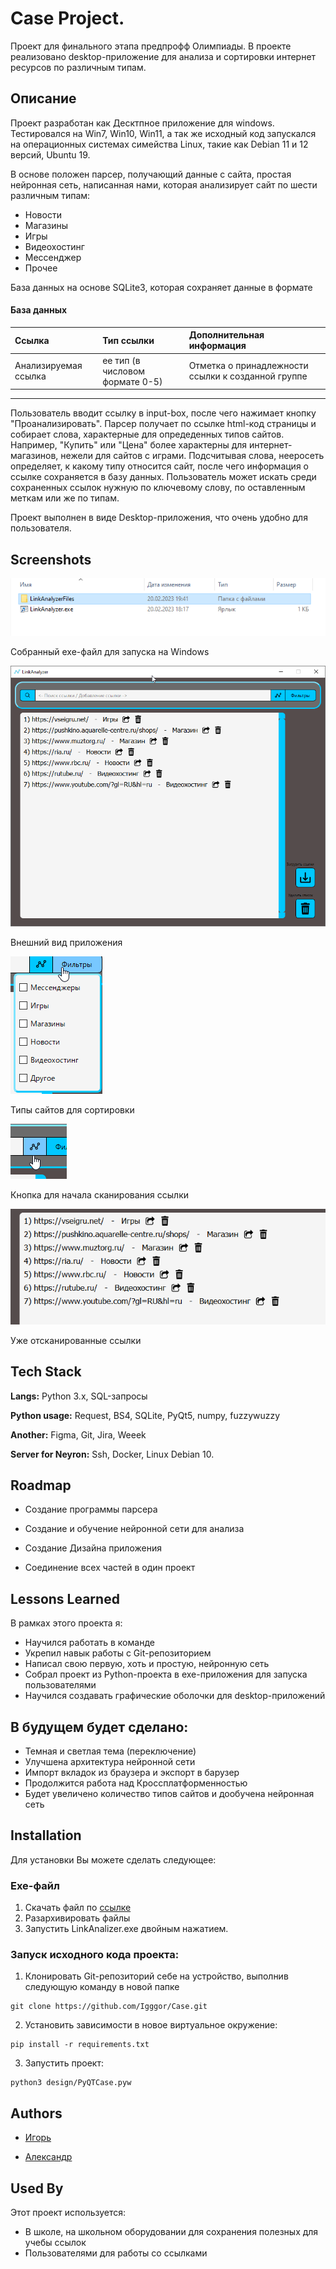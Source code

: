 
# Case Project. 

Проект для финального этапа предпрофф Олимпиады. В проекте реализовано desktop-приложение для анализа и сортировки интернет ресурсов по различным типам.

## Описание
Проект разработан как Десктпное приложение для windows. Тестировался на Win7, Win10, Win11, а так же исходный код запускался на операционных системах симейства Linux, такие как Debian 11 и 12 версий, Ubuntu 19. 

В основе положен парсер, получающий данные с сайта, простая нейронная сеть, написанная нами, которая анализирует сайт по шести различным типам:

- Новости
- Магазины
- Игры
- Видеохостинг
- Мессенджер
- Прочее

База данных на основе SQLite3, которая сохраняет данные в формате
#### База данных


| Ссылка | Тип ссылки | Дополнительная информация|
| :-------- | :------- | :------------------------- |
| Анализируемая ссылка | ее тип (в числовом формате 0-5) | Отметка о принадлежности ссылки к созданной группе |

---

Пользователь вводит ссылку в input-box, после чего нажимает кнопку "Проанализировать". Парсер получает по ссылке html-код страницы и собирает слова, характерные для опредеденных типов сайтов. Например, "Купить" или "Цена" более характерны для интернет-магазинов, нежели для сайтов с играми. Подсчитывая слова, нееросеть определяет, к какому типу относится сайт, после чего информация о ссылке сохраняется в базу данных. Пользователь может искать среди сохраненных ссылок нужную по ключевому слову, по оставленным меткам или же по типам. 

Проект выполнен в виде Desktop-приложения, что очень удобно для пользователя.
## Screenshots

![Собранный exe-файл для запуска на Windows](Case_imgs/exe_file.png)

Собранный exe-файл для запуска на Windows

![Внешний вид приложения](Case_imgs/Pril.png)

Внешний вид приложения

![Типы сайтов](Case_imgs/Types.png)

Типы сайтов для сортировки

![Кнопка для начала сканирования ссылки](Case_imgs/Check.png)

Кнопка для начала сканирования ссылки

![Уже отсканированные ссылки](Case_imgs/Links.png)

Уже отсканированные ссылки

## Tech Stack

**Langs:** Python 3.x, SQL-запросы

**Python usage:** Request, BS4, SQLite, PyQt5, numpy, fuzzywuzzy

**Another:** Figma, Git, Jira, Weeek

**Server for Neyron:** Ssh, Docker, Linux Debian 10.

## Roadmap

- Создание программы парсера

- Создание и обучение нейронной сети для анализа

- Создание Дизайна приложения

- Соединение всех частей в один проект


## Lessons Learned

В рамках этого проекта я:
- Научился работать в команде
- Укрепил навык работы с Git-репозиторием
- Написал свою первую, хоть и простую, нейронную сеть
- Собрал проект из Python-проекта в exe-приложения для запуска пользователями
- Научился создавать графические оболочки для desktop-приложений


## В будущем будет сделано:

- Темная и светлая тема (переключение)
- Улучшена архитектура нейронной сети
- Импорт вкладок из браузера и экспорт в барузер
- Продолжится работа над Кроссплатформенностью
- Будет увеличено количество типов сайтов и дообучена нейронная сеть


## Installation

Для установки Вы можете сделать следующее:

### Exe-файл
1. Скачать файл по [ссылке](https://disk.yandex.ru/d/UiAUW1_CSlcUSA)
2. Разархивировать файлы
3. Запустить LinkAnalizer.exe двойным нажатием.

### Запуск исходного кода проекта:
1. Клонировать Git-репозиторий себе на устройство, выполнив следующую команду в новой папке
```
git clone https://github.com/Igggor/Case.git
```
2. Установить зависимости в новое виртуальное окружение:
```
pip install -r requirements.txt
```
3. Запустить проект:
```
python3 design/PyQTCase.pyw
```

    
## Authors

- [Игорь](https://github.com/Igggor)

- [Александр](https://t.me/bleb1337)


## Used By

Этот проект используется:

- В школе, на школьном оборудовании для сохранения полезных для учебы ссылок
- Пользователями для работы со ссылками

